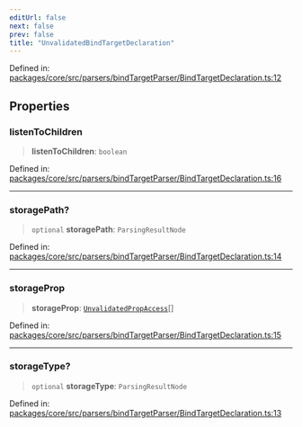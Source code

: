```yaml
---
editUrl: false
next: false
prev: false
title: "UnvalidatedBindTargetDeclaration"
---
```


Defined in: [packages/core/src/parsers/bindTargetParser/BindTargetDeclaration.ts:12](https://github.com/mProjectsCode/obsidian-meta-bind-plugin/blob/6e87907d27dd07b6437b63c980b11d2bfef62599/packages/core/src/parsers/bindTargetParser/BindTargetDeclaration.ts#L12)

## Properties

### listenToChildren

> **listenToChildren**: `boolean`

Defined in: [packages/core/src/parsers/bindTargetParser/BindTargetDeclaration.ts:16](https://github.com/mProjectsCode/obsidian-meta-bind-plugin/blob/6e87907d27dd07b6437b63c980b11d2bfef62599/packages/core/src/parsers/bindTargetParser/BindTargetDeclaration.ts#L16)

***

### storagePath?

> `optional` **storagePath**: `ParsingResultNode`

Defined in: [packages/core/src/parsers/bindTargetParser/BindTargetDeclaration.ts:14](https://github.com/mProjectsCode/obsidian-meta-bind-plugin/blob/6e87907d27dd07b6437b63c980b11d2bfef62599/packages/core/src/parsers/bindTargetParser/BindTargetDeclaration.ts#L14)

***

### storageProp

> **storageProp**: [`UnvalidatedPropAccess`](/obsidian-meta-bind-plugin-docs/api/interfaces/unvalidatedpropaccess/)[]

Defined in: [packages/core/src/parsers/bindTargetParser/BindTargetDeclaration.ts:15](https://github.com/mProjectsCode/obsidian-meta-bind-plugin/blob/6e87907d27dd07b6437b63c980b11d2bfef62599/packages/core/src/parsers/bindTargetParser/BindTargetDeclaration.ts#L15)

***

### storageType?

> `optional` **storageType**: `ParsingResultNode`

Defined in: [packages/core/src/parsers/bindTargetParser/BindTargetDeclaration.ts:13](https://github.com/mProjectsCode/obsidian-meta-bind-plugin/blob/6e87907d27dd07b6437b63c980b11d2bfef62599/packages/core/src/parsers/bindTargetParser/BindTargetDeclaration.ts#L13)
